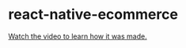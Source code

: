 # react-native-ecommerce

[Watch the video to learn how it was made.](https://youtu.be/6mcwL_uHKCM)
